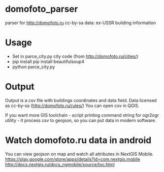 # domofoto_parser
parser for http://domofoto.ru cc-by-sa data: ex-USSR building information

# Usage

* Set in parce_city.py city code (from http://domofoto.ru/cities/)
* pip install pip install beautifulsoup4
* python parce_city.py

# Output

Output is a csv file with buildings coordinates and data field. Data licensed as cc-by-sa (http://domofoto.ru/rules/)
You can open csv in QGIS.

If you want more GIS toolchain - script printing command string for ogr2ogr utility - it process csv to geojson, so you can put data in modern software.

# Watch domofoto.ru data in android

You can view geojson on map and watch all attributes in NextGIS Mobile.
https://play.google.com/store/apps/details?id=com.nextgis.mobile
http://docs.nextgis.ru/docs_ngmobile/source/toc.html
